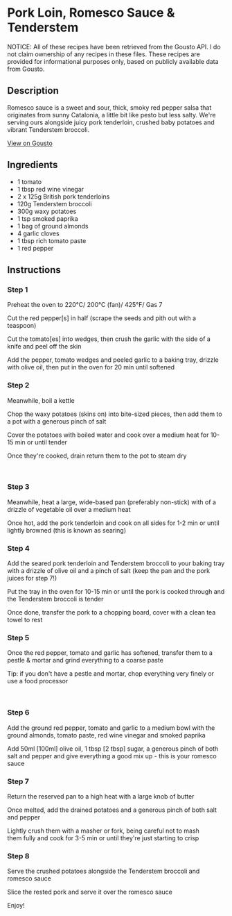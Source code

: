 # Pork Loin, Romesco Sauce & Tenderstem

NOTICE: All of these recipes have been retrieved from the Gousto API. I do not claim ownership of any recipes in these files. These recipes are provided for informational purposes only, based on publicly available data from Gousto.

## Description

Romesco sauce is a sweet and sour, thick, smoky red pepper salsa that originates from sunny Catalonia, a little bit like pesto but less salty. We're serving ours alongside juicy pork tenderloin, crushed baby potatoes and vibrant Tenderstem broccoli. 



[View on Gousto](https://www.gousto.co.uk/recipes/cookbook/pork-loin-romesco-sauce-tenderstem)

## Ingredients

- 1 tomato
- 1 tbsp red wine vinegar 
- 2 x 125g British pork tenderloins
- 120g Tenderstem broccoli
- 300g waxy potatoes
- 1 tsp smoked paprika
- 1 bag of ground almonds
- 4 garlic cloves
- 1 tbsp rich tomato paste
- 1 red pepper

## Instructions


### Step 1

Preheat the oven to 220&deg;C/ 200&deg;C (fan)/ 425&deg;F/ Gas 7


Cut the&nbsp;red pepper<span class="text-danger">[s]</span> in half (scrape the seeds and pith out with a teaspoon)


Cut the tomato<span class="text-danger">[es]</span> into wedges, then crush the garlic with the side of a knife and peel off the skin


Add the&nbsp;pepper, tomato wedges and peeled garlic to a baking tray, drizzle with&nbsp;olive oil, then&nbsp;put in the oven for 20 min until softened&nbsp;


### Step 2

Meanwhile, boil a kettle&nbsp;


Chop the waxy&nbsp;potatoes (skins on) into bite-sized pieces, then add them to a pot with a generous pinch of salt


Cover the potatoes with boiled water and cook over a medium heat for 10-15 min or until tender


Once they're cooked, drain return them to the pot to steam dry&nbsp;


&nbsp;


### Step 3

Meanwhile, heat a large, wide-based pan (preferably non-stick) with of a drizzle of vegetable oil over a medium heat


Once hot, add the pork tenderloin and cook on all sides for 1-2 min or until lightly browned (this is known as searing)


### Step 4

Add the seared pork tenderloin and Tenderstem broccoli&nbsp;to your baking tray with a drizzle of olive oil and a pinch of salt&nbsp;(keep the pan and the pork juices for step 7!)


Put the tray in the oven for 10-15 min or until the pork is cooked through and the&nbsp;Tenderstem broccoli&nbsp;is&nbsp;tender


Once done,&nbsp;transfer the pork to a chopping board, cover with a clean tea towel to rest&nbsp;


### Step 5

Once the red&nbsp;pepper, tomato and garlic has softened, transfer them to a pestle &amp; mortar and grind&nbsp;everything to&nbsp;a coarse paste


Tip: if you don't have a pestle and mortar, chop everything very finely or use a food processor&nbsp;


&nbsp;


### Step 6

Add the ground red pepper, tomato and garlic to a medium bowl with the ground almonds, tomato paste, red wine vinegar and smoked paprika&nbsp;


Add 50ml <span class="text-danger">[100ml]</span> olive oil, 1 tbsp <span class="text-danger">[2 tbsp]</span> sugar,&nbsp;a generous pinch of both salt and pepper and give everything a good mix up - this is your romesco sauce


### Step 7

Return the reserved&nbsp;pan to a high heat with a large knob of butter


Once melted, add the drained potatoes and a generous pinch of both salt and pepper


Lightly crush them with a masher or fork, being careful not to mash them&nbsp;fully and cook for 3-5 min or until they're just starting to crisp

### Step 8

Serve the crushed potatoes alongside the&nbsp;Tenderstem broccoli&nbsp;and romesco sauce


Slice the rested&nbsp;pork&nbsp;and serve it over the&nbsp;romesco sauce&nbsp;


Enjoy!


&nbsp;


&nbsp;


